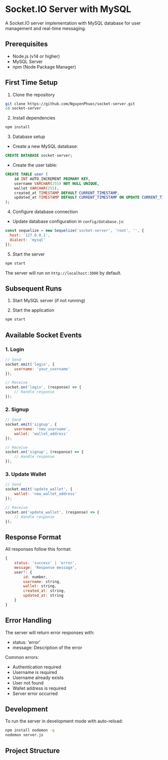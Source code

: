 # Socket.IO Server with MySQL

A Socket.IO server implementation with MySQL database for user management and real-time messaging.

## Prerequisites

- Node.js (v14 or higher)
- MySQL Server
- npm (Node Package Manager)

## First Time Setup

1. Clone the repository
```bash
git clone https://github.com/NguyenPhuoc/socket-server.git
cd socket-server
```

2. Install dependencies
```bash
npm install
```

3. Database setup
- Create a new MySQL database:
```sql
CREATE DATABASE socket-server;
```

- Create the user table:
```sql
CREATE TABLE user (
    id INT AUTO_INCREMENT PRIMARY KEY,
    username VARCHAR(255) NOT NULL UNIQUE,
    wallet VARCHAR(255),
    created_at TIMESTAMP DEFAULT CURRENT_TIMESTAMP,
    updated_at TIMESTAMP DEFAULT CURRENT_TIMESTAMP ON UPDATE CURRENT_TIMESTAMP
);
```

4. Configure database connection
- Update database configuration in `config/database.js`:
```javascript
const sequelize = new Sequelize('socket-server', 'root', '', {
  host: '127.0.0.1',
  dialect: 'mysql'
});
```

5. Start the server
```bash
npm start
```

The server will run on `http://localhost:3000` by default.

## Subsequent Runs

1. Start MySQL server (if not running)

2. Start the application
```bash
npm start
```

## Available Socket Events

### 1. Login
```javascript
// Send
socket.emit('login', {
    username: 'your_username'
});

// Receive
socket.on('login', (response) => {
    // Handle response
});
```

### 2. Signup
```javascript
// Send
socket.emit('signup', {
    username: 'new_username',
    wallet: 'wallet_address'
});

// Receive
socket.on('signup', (response) => {
    // Handle response
});
```

### 3. Update Wallet
```javascript
// Send
socket.emit('update_wallet', {
    wallet: 'new_wallet_address'
});

// Receive
socket.on('update_wallet', (response) => {
    // Handle response
});
```

## Response Format

All responses follow this format:
```javascript
{
    status: 'success' | 'error',
    message: 'Response message',
    user?: {
        id: number,
        username: string,
        wallet: string,
        created_at: string,
        updated_at: string
    }
}
```

## Error Handling

The server will return error responses with:
- status: 'error'
- message: Description of the error

Common errors:
- Authentication required
- Username is required
- Username already exists
- User not found
- Wallet address is required
- Server error occurred

## Development

To run the server in development mode with auto-reload:
```bash
npm install nodemon -g
nodemon server.js
```

## Project Structure 